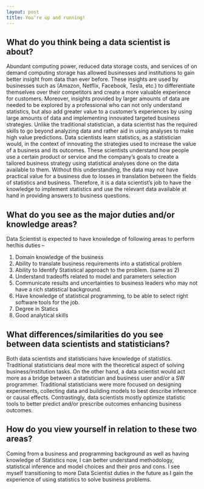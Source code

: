 ```yaml
---
layout: post
title: You're up and running!
---
```


## What do you think being a data scientist is about?  
Abundant computing power, reduced data storage costs, and services of on demand computing storage has allowed businesses and institutions to gain better insight from data than ever before. 
These insights are used by businesses such as (Amazon, Netflix, Facebook, Tesla, etc.) to differentiate themselves over their competitors and create a more valuable experience for customers. 
Moreover, insights provided by larger amounts of data are needed to be explored by a professional who can not only understand statistics, but also add greater value to a customer’s experiences by using large amounts of data and implementing innovated targeted business strategies. Unlike the traditional statistician, a data scientist has the required skills to go beyond analyzing data and rather aid in using analyses to make high value predictions. 
Data scientists learn statistics, as a statistician would, in the context of innovating the strategies used to increase the value of a business and its outcomes. These scientists understand how people use a certain product or service and the company’s goals to create a tailored business strategy using statistical analyses done on the data available to them. Without this understanding, the data may not have practical value for a business due to losses in translation between the fields of statistics and business. Therefore, it is a data scientist’s job to have the knowledge to implement statistics and use the relevant data available at hand in providing answers to business questions. 

## What do you see as the major duties and/or knowledge areas?  
Data Scientist is expected to have knowledge of following areas to perform her/his duties –
1)	Domain knowledge of the business
2)	Ability to translate business requirements into a statistical problem
3)	Ability to Identify Statistical approach to the problem. (same as 2)
4)	Understand tradeoffs related to model and parameters selection
5)	Communicate results and uncertainties to business leaders who may not have a rich statistical background.
6)	Have knowledge of statistical programming, to be able to select right software tools for the job.
7)	Degree in Statics 
8)	Good analytical skills

## What differences/similarities do you see between data scientists and statisticians?  
Both data scientists and statisticians have knowledge of statistics. Traditional statisticians deal more with the theoretical aspect of solving business/institution tasks. On the other hand, a data scientist would act more as a bridge between a statistician and business user and/or a SW programmer.
Traditional statisticians were more focused on designing experiments, collecting data and building models to best describe inference or causal effects. Contrastingly, data scientists mostly optimize statistic tools to better predict and/or prescribe outcomes enhancing business outcomes.

## How do you view yourself in relation to these two areas?
Coming from a business and programming background as well as having knowledge of Statistics now, I can better understand methodology, statistical inference and model choices and their pros and cons. I see myself transitioning to more Data Scientist duties in the future as I gain the experience of using statistics to solve business problems.

